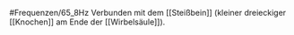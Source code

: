 #Frequenzen/65_8Hz
Verbunden mit dem [[Steißbein]] (kleiner dreieckiger [[Knochen]] am Ende der [[Wirbelsäule]]).